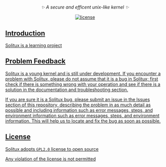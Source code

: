 # 
<div align="center">

_✨ A secure and efficent unix-like kernel ✨_

</div>

<p align="center">
  <a href="https://raw.githubusercontent.com/yinghanwen/solitux/master/LICENSE">
    <img src="https://img.shields.io/github/license/yinghanwen/solitux" alt="license">
</p>


## Introduction

Solitux is a learning project



## Problem Feedback

Solitux is a young kernel and is still under development. If you encounter a problem with Solitux, please do not assume that it is a bug in Solitux; first check if there is something wrong with your operation and see if there is a solution in the documentation and troubleshooting section.

If you are sure it is a Solitux bug, please submit an issue in the Issues section of this repository, describing the problem in as much detail as possible and including information such as error messages, steps, and environment information such as error messages, steps, and environment information. This will help us to locate and fix the bug as soon as possible.



## License

Solitux adopts ```GPL2.0``` license to open source

Any violation of the license is not permitted
